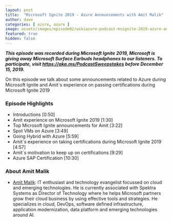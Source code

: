 ```yaml
---
layout: post
title:  "Microsoft Ignite 2019 - Azure Announcements with Amit Malik"
author: dave
categories: [ azure, azure ]
image: assets/images/episode02/wikiazure-podcast-msignite-2019-azure-announcements-certifications.png
featured: true
hidden: false
---
```


<p>
<script src="https://www.buzzsprout.com/704541/2072115-microsoft-ignite-2019-azure-announcements-certifications-with-amit-malik.js?player=small" type="text/javascript" charset="utf-8"></script>
</p>
<p style="font-style: oblique;font-weight: bolder;">
This episode was recorded during Microsoft Ignite 2019, Microsoft is giving away Microsoft Surface Earbuds headphones to our listeners. To participate, visit <a href="https://aka.ms/PodcastSweepstakes" target="_blank">https://aka.ms/PodcastSweepstakes</a> before December 15, 2019.</p>

On this episode we talk about some announcements related to Azure during Microsoft Ignite and Amit´s experience on passing certifications during Microsoft Ignite 2019 

<h3>Episode Highlights</h3>

 + Introductions [0:50]
 + Amit experience on Microsoft Ignite 2019 [1:30]
 + Top Microsoft Ignite announcements for Amit [3:22]
 + Spot VMs on Azure [3:49]
 + Going Hybrid with Azure [5:59]
 + Amit´s experience on taking certifications during Microsoft Ignite 2019 [4:57]
 + Amit´s motivation to keep up on certifications  [9:29]
 + Azure SAP Certification [10:30]
 

 <h3>About Amit Malik</h3>

+ <a href="https://www.linkedin.com/in/amitmalik99/" target="_blank">Amit Malik</a>: IT enthusiast and technology evangelist focussed on cloud and emerging technologies. He is currently associated with Spektra Systems as Director of Technology where he helps Microsoft partners grow their cloud business by using effective tools and strategies. He specializes in cloud, DevOps, software defined infrastructure, application modernization, data platform and emerging technologies around AI.

